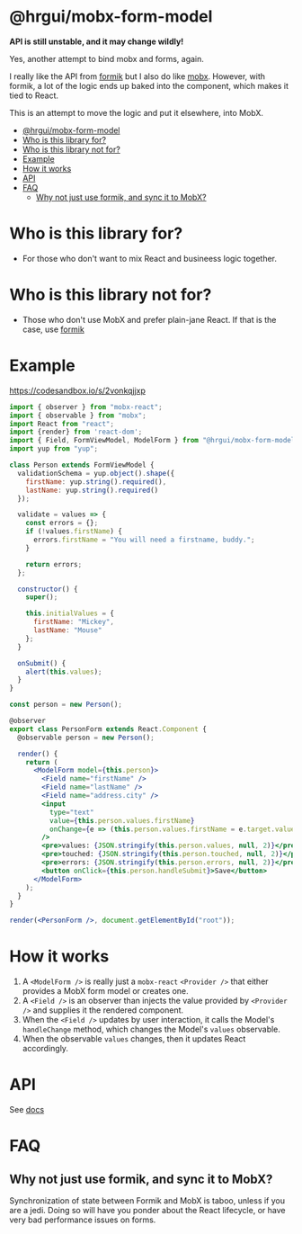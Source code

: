 # @hrgui/mobx-form-model

**API is still unstable, and it may change wildly!**

Yes, another attempt to bind mobx and forms, again. 

I really like the API from [formik](https://github.com/jaredpalmer/formik) but I also do like [mobx](https://github.com/mobxjs/mobx). However, with formik, a lot of the logic ends up baked into the component, which makes it tied to React.

This is an attempt to move the logic and put it elsewhere, into MobX. 

<!-- TOC -->

- [@hrgui/mobx-form-model](#hrguimobx-form-model)
- [Who is this library for?](#who-is-this-library-for)
- [Who is this library not for?](#who-is-this-library-not-for)
- [Example](#example)
- [How it works](#how-it-works)
- [API](#api)
- [FAQ](#faq)
  - [Why not just use formik, and sync it to MobX?](#why-not-just-use-formik-and-sync-it-to-mobx)

<!-- /TOC -->

# Who is this library for?
- For those who don't want to mix React and busineess logic together. 

# Who is this library not for?
- Those who don't use MobX and prefer plain-jane React. If that is the case, use [formik](https://github.com/jaredpalmer/formik)

# Example

https://codesandbox.io/s/2vonkqjjxp

```jsx
import { observer } from "mobx-react";
import { observable } from "mobx";
import React from "react";
import {render} from 'react-dom';
import { Field, FormViewModel, ModelForm } from "@hrgui/mobx-form-model";
import yup from "yup";

class Person extends FormViewModel {
  validationSchema = yup.object().shape({
    firstName: yup.string().required(),
    lastName: yup.string().required()
  });

  validate = values => {
    const errors = {};
    if (!values.firstName) {
      errors.firstName = "You will need a firstname, buddy.";
    }

    return errors;
  };

  constructor() {
    super();

    this.initialValues = {
      firstName: "Mickey",
      lastName: "Mouse"
    };
  }

  onSubmit() {
    alert(this.values);
  }
}

const person = new Person();

@observer
export class PersonForm extends React.Component {
  @observable person = new Person();

  render() {
    return (
      <ModelForm model={this.person}>
        <Field name="firstName" />
        <Field name="lastName" />
        <Field name="address.city" />
        <input
          type="text"
          value={this.person.values.firstName}
          onChange={e => (this.person.values.firstName = e.target.value)}
        />
        <pre>values: {JSON.stringify(this.person.values, null, 2)}</pre>
        <pre>touched: {JSON.stringify(this.person.touched, null, 2)}</pre>
        <pre>errors: {JSON.stringify(this.person.errors, null, 2)}</pre>
        <button onClick={this.person.handleSubmit}>Save</button>
      </ModelForm>
    );
  }
}

render(<PersonForm />, document.getElementById("root"));

```

# How it works
1. A `<ModelForm />` is really just a `mobx-react` `<Provider />` that either provides a MobX form model or creates one.
2. A `<Field />` is an observer than injects the value provided by `<Provider />` and supplies it the rendered component.
3. When the `<Field />` updates by user interaction, it calls the Model's `handleChange` method, which changes the Model's `values` observable.
4. When the observable `values` changes, then it updates React accordingly.


# API
See [docs](docs/README.md)

# FAQ

## Why not just use formik, and sync it to MobX? 
Synchronization of state between Formik and MobX is taboo, unless if you are a jedi. Doing so will have you ponder about the React lifecycle, or have very bad performance issues on forms.